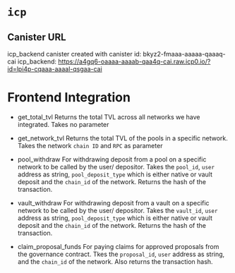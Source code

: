 # `icp`

## Canister URL

icp_backend canister created with canister id: bkyz2-fmaaa-aaaaa-qaaaq-cai
icp_backend: https://a4gq6-oaaaa-aaaab-qaa4q-cai.raw.icp0.io/?id=lpi4p-cqaaa-aaaal-qsgaa-cai

# Frontend Integration

- get_total_tvl
  Returns the total TVL across all networks we have integrated. Takes no parameter

- get_network_tvl
  Returns the total TVL of the pools in a specific network. Takes the network `chain ID` and `RPC` as parameter

- pool_withdraw
  For withdrawing deposit from a pool on a specific network to be called by the user/ depositor. Takes the `pool_id`, `user` address as string, `pool_deposit_type` which is either native or vault deposit and the `chain_id` of the network. Returns the hash of the transaction.

- vault_withdraw
  For withdrawing deposit from a vault on a specific network to be called by the user/ depositor. Takes the `vault_id`, `user` address as string, `pool_deposit_type` which is either native or vault deposit and the `chain_id` of the network. Returns the hash of the transaction.

- claim_proposal_funds
  For paying claims for approved proposals from the governance contract. Tkes the `proposal_id`, `user` address as string, and the `chain_id` of the network. Also returns the transaction hash.
